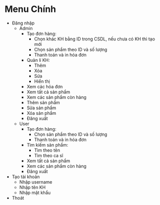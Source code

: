 # Menu Chính

- Đăng nhập
    - Admin
        - Tạo đơn hàng:
            - Chọn khác KH bằng ID trong CSDL, nếu chưa có KH thì tạo mới
            - Chọn sản phẩm theo ID và số lượng
            - Thanh toán và in hóa đơn
        - Quản lí KH:
            - Thêm
            - Xóa
            - Sửa
            - Hiển thị
        - Xem các hóa đơn
        - Xem tất cả sản phẩm
        - Xem các sản phẩm còn hàng
        - Thêm sản phẩm
        - Sửa sản phẩm
        - Xóa sản phẩm
        - Đăng xuất
    - User
        - Tạo đơn hàng:
            - Chọn sản phẩm theo ID và số lượng
            - Thanh toán và in hóa đơn
        - Tìm kiếm sản phẩm:
            - Tìm theo tên
            - Tìm theo ca sĩ
        - Xem tất cả sản phẩm
        - Xem các sản phẩm còn hàng
        - Đăng xuất
- Tạo tài khoản
    - Nhập username
    - Nhập tên KH
    - Nhập mật khẩu
- Thoát
